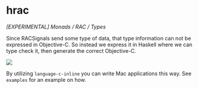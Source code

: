 hrac
====

*[EXPERIMENTAL] Monads / RAC / Types*

Since RACSignals send some type of data, that type information can not be
expressed in Objective-C. So instead we express it in Haskell where
we can type check it, then generate the correct Objective-C.

![](https://pbs.twimg.com/media/BULhQrkCIAAUena.jpg:large)

By utilizing `language-c-inline` you can write Mac applications this way.
See `examples` for an example on how.

